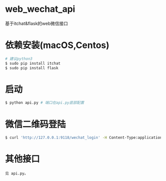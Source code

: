 # web_wechat_api
基于itchat&amp;flask的web微信接口

# 依赖安装(macOS,Centos)

```bash
# 建议python3
$ sudo pip install itchat
$ sudo pip install flask
```

# 启动
```bash
$ python api.py # 端口在api.py底部配置
```

# 微信二维码登陆
```bash
$ curl 'http://127.0.0.1:9118/wechat_login' -H Content-Type:application/json -v # 返回json {'success': 1, 'qr': "xxxx..." } 这里将二维码图片转为base64的字符,方便调用端显示。
```

# 其他接口
    见 api.py。
